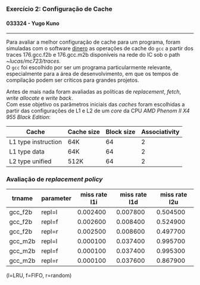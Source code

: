 ### Exercício 2: Configuração de Cache
#### 033324 - Yugo Kuno

---

Para avaliar a melhor configuração de cache para um programa, foram simuladas com o software [dinero](http://www.cs.wisc.edu/~markhill/DineroIV/) as operações de cache do `gcc` a partir dos traces 176.gcc.f2b e 176.gcc.m2b disponíveis na rede do IC sob o path _~lucas/mc723/traces_.  
O `gcc` foi escolhido por ser um programa particularmente relevante, especialmente para a área de desenvolvimento, em que os tempos de compilação podem ser críticos para grandes projetos.

Antes de mais nada foram avaliadas as políticas de _replacement_, _fetch_, _write allocate_ e _write back_.  
Com esse objetivo os parâmetros iniciais das _caches_ foram escolhidas a partir das configurações de L1 e L2 de um _core_ da CPU _AMD Phenom II X4 955 Black Edition_:

|Cache|Cache size|Block size|Associativity|
|---|---|---|---|
|L1 type instruction|64K|64|2|
|L1 type data|64K|64|2|
|L2 type unified|512K|64|2|


### Avaliação de _replacement policy_

|trname|parameter|miss rate l1i|miss rate l1d|miss rate l2u|
|---|---|---|---|---|
|gcc_f2b|repl=l|0.002400|0.007800|0.504500|
|gcc_f2b|repl=f|0.002600|0.008400|0.524900|
|gcc_f2b|repl=r|0.002500|0.008600|0.497700|
|gcc_m2b|repl=l|0.000100|0.037400|0.995700|
|gcc_m2b|repl=f|0.000100|0.037400|0.995300|
|gcc_m2b|repl=r|0.000100|0.037600|0.867900|

(l=LRU, f=FIFO, r=random)